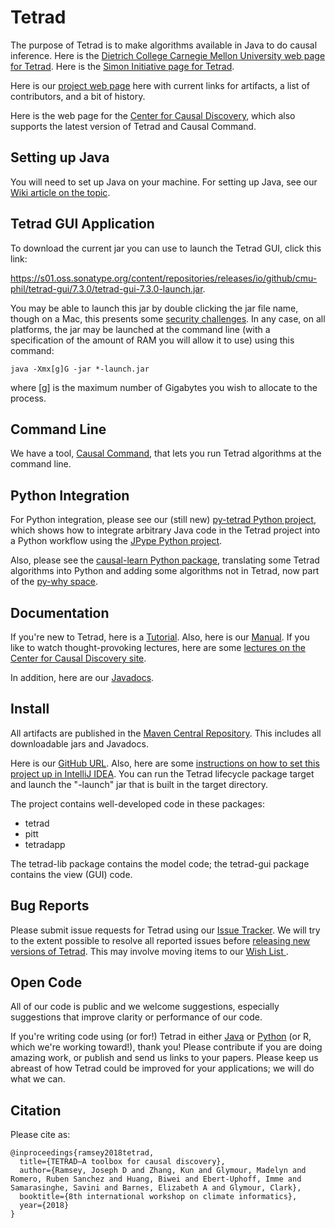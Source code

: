 # Tetrad

The purpose of Tetrad is to make algorithms available in Java to do causal inference. Here is
the [Dietrich College Carnegie Mellon University web page for Tetrad](https://www.cmu.edu/dietrich/news/news-stories/2020/august/tetrad-sail.html).
Here is
the [Simon Initiative page for Tetrad](https://www.cmu.edu/simon/open-simon/toolkit/tools/learning-tools/tetrad.html).

Here is our [project web page](https://sites.google.com/view/tetradcausal) here with current links for artifacts, a list
of contributors, and a bit of history.

Here is the web page for the [Center for Causal Discovery](https://www.ccd.pitt.edu/), which also supports the latest
version of Tetrad and Causal Command.

## Setting up Java

You will need to set up Java on your machine. For setting up Java, see our [Wiki article on the topic](https://github.com/cmu-phil/tetrad/wiki/Setting-up-Java-for-Tetrad).

## Tetrad GUI Application

To download the current jar you can use to launch the Tetrad GUI, click this link:

https://s01.oss.sonatype.org/content/repositories/releases/io/github/cmu-phil/tetrad-gui/7.3.0/tetrad-gui-7.3.0-launch.jar.

You may be able to launch this jar by double clicking the jar file name, though on a Mac, this presents
some [security challenges](https://github.com/cmu-phil/tetrad/wiki/Dealing-with-Tetrad-on-a-Mac:--Security-Issues). In
any case, on all platforms, the jar may be launched at the command line (with a specification of the amount of RAM you
will allow it to use) using this command:

```
java -Xmx[g]G -jar *-launch.jar
```

where [g] is the maximum number of Gigabytes you wish to allocate to the process.

## Command Line

We have a tool, [Causal Command](https://github.com/bd2kccd/causal-cmd), that lets you run Tetrad algorithms at the
command line.

## Python Integration

For Python integration, please see our (still new) [py-tetrad Python project](https://github.com/cmu-phil/py-tetrad),
which shows how to integrate arbitrary Java code in the Tetrad project into a Python workflow using
the [JPype Python project](https://jpype.readthedocs.io/en/latest/).

Also, please see the [causal-learn Python package](https://causal-learn.readthedocs.io/en/latest/), translating some
Tetrad algorithms into Python and adding some algorithms not in Tetrad, now part of the [py-why space](https://github.com/py-why).

## Documentation

If you're new to Tetrad, here is
a [Tutorial](https://rawgit.com/cmu-phil/tetrad/development/tetrad-gui/src/main/resources/resources/javahelp/manual/tetrad_tutorial.html).
Also, here is
our [Manual](https://htmlpreview.github.io/?https:///github.com/cmu-phil/tetrad/blob/development/docs/manual/index.html).
If you like to watch thought-provoking lectures, here are
some [lectures on the Center for Causal Discovery site](https://www.ccd.pitt.edu/video-tutorials/).

In addition, here are our [Javadocs](https://www.phil.cmu.edu/tetrad-javadocs/7.3.0/lib/).

## Install

All artifacts are published in
the [Maven Central Repository](https://s01.oss.sonatype.org/content/repositories/releases/io/github/cmu-phil/). This
includes all downloadable jars and Javadocs.

Here is our [GitHub URL](https://github.com/cmu-phil/tetrad). Also, here are
some [instructions on how to set this project up in IntelliJ IDEA](https://github.com/cmu-phil/tetrad/wiki/Setting-up-Tetrad-in-IntelliJ-IDEA).
You can run the Tetrad lifecycle package target and launch the "-launch" jar that is built in the target directory.

The project contains well-developed code in these packages:

* tetrad
* pitt
* tetradapp

The tetrad-lib package contains the model code; the tetrad-gui package contains the view (GUI) code.

## Bug Reports

Please submit issue requests for Tetrad using our [Issue Tracker](https://github.com/cmu-phil/tetrad/issues). We will
try to the extent possible to resolve all reported issues
before [releasing new versions of Tetrad](https://github.com/cmu-phil/tetrad/releases). This may involve moving items to
our [Wish List
](https://github.com/cmu-phil/tetrad/wiki/Current-Wish-List).

## Open Code

All of our code is public and we welcome suggestions, especially suggestions that improve clarity or performance of our code.

If you're writing code using (or for!) Tetrad in either [Java](https://github.com/cmu-phil/tetrad) or [Python](https://github.com/cmu-phil/py-tetrad) (or R, which we're working toward!), thank you! Please contribute if you are doing amazing work, or publish and send us links to your papers. Please keep us abreast of how Tetrad could be improved for your applications; we will do what we can.

## Citation

Please cite as:

```
@inproceedings{ramsey2018tetrad,
  title={TETRAD—A toolbox for causal discovery},
  author={Ramsey, Joseph D and Zhang, Kun and Glymour, Madelyn and Romero, Ruben Sanchez and Huang, Biwei and Ebert-Uphoff, Imme and Samarasinghe, Savini and Barnes, Elizabeth A and Glymour, Clark},
  booktitle={8th international workshop on climate informatics},
  year={2018}
}
```
